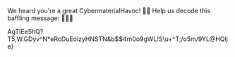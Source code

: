 We heard you're a great CybermaterialHavoc! 🧙‍♂️ Help us decode this baffling message: 🕵️‍♀️💥

AgTIEe5hQ?T5,W.GDyv^N*eRcDuEoizyHNSTN&b$$4m0o9gWL!S\u+^T;/o5m/9YL@HQlje}
